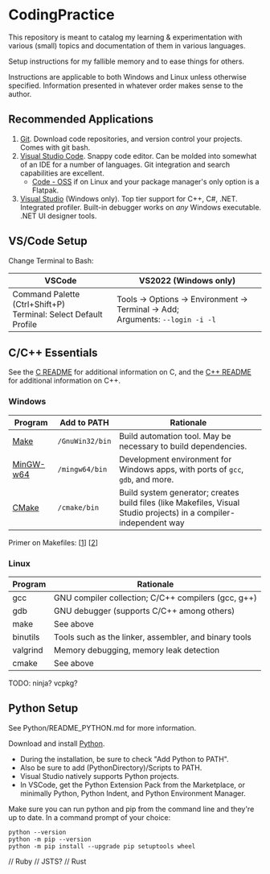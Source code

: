 # CodingPractice
This repository is meant to catalog my learning & experimentation with various (small) topics and documentation of them in various languages.

Setup instructions for my fallible memory and to ease things for others.

Instructions are applicable to both Windows and Linux unless otherwise specified. Information presented in whatever order makes sense to the author.

## Recommended Applications
1. [Git](https://github.com/git-guides/install-git). Download code repositories, and version control your projects. Comes with git bash.
2. [Visual Studio Code](https://code.visualstudio.com/). Snappy code editor. Can be molded into somewhat of an IDE for a number of languages. Git integration and search capabilities are excellent. 
   - [Code - OSS](https://github.com/microsoft/vscode) if on Linux and your package manager's only option is a Flatpak.
3. [Visual Studio](https://visualstudio.microsoft.com/vs/) (Windows only). Top tier support for C++, C#, .NET. Integrated profiler. Built-in debugger works on *any* Windows executable. .NET UI designer tools.

## VS/Code Setup
Change Terminal to Bash:

| VSCode                                                             | VS2022 (Windows only)                                                             |
| ------------------------------------------------------------------ | --------------------------------------------------------------------------------- |
| Command Palette (Ctrl+Shift+P)<br>Terminal: Select Default Profile | Tools -> Options -> Environment -> Terminal -> Add;<br>Arguments: `--login -i -l` |
## C/C++ Essentials
See the [C README](C/README_C.md) for additional information on C, and the [C++ README](C++/README_C++.md) for additional information on C++.

### Windows

| Program                                                    | Add to PATH     | Rationale                                                                                                          |
| ---------------------------------------------------------- | --------------- | ------------------------------------------------------------------------------------------------------------------ |
| [Make](https://gnuwin32.sourceforge.net/packages/make.htm) | `/GnuWin32/bin` | Build automation tool. May be necessary to build dependencies.                                                     |
| [MinGW-w64](https://winlibs.com/)                          | `/mingw64/bin`  | Development environment for Windows apps, with ports of `gcc`, `gdb`, and more.                                    |
| [CMake](https://cmake.org/download/)                       | `/cmake/bin`    | Build system generator; creates build files (like Makefiles, Visual Studio projects) in a compiler-independent way |

Primer on Makefiles: \[[1](https://avikdas.com/2019/11/18/makefiles-from-the-ground-up.html)\] \[[2](https://avikdas.com/2019/12/16/makefiles-for-c-cpp-projects.html)\]

### Linux

| Program  | Rationale                                             |
| -------- | ----------------------------------------------------- |
| gcc      | GNU compiler collection; C/C++ compilers (gcc, g++)   |
| gdb      | GNU debugger (supports C/C++ among others)            |
| make     | See above                                             |
| binutils | Tools such as the linker, assembler, and binary tools |
| valgrind | Memory debugging, memory leak detection               |
| cmake    | See above                                             |

TODO: ninja? vcpkg?

## Python Setup

See Python/README_PYTHON.md for more information.

Download and install [Python](https://www.python.org/downloads/).

- During the installation, be sure to check "Add Python to PATH".
- Also be sure to add (PythonDirectory)/Scripts to PATH.
- Visual Studio natively supports Python projects.
- In VSCode, get the Python Extension Pack from the Marketplace, or minimally Python, Python Indent, and Python Environment Manager.

Make sure you can run python and pip from the command line and they're up to date. In a command prompt of your choice:

```
python --version
python -m pip --version
python -m pip install --upgrade pip setuptools wheel
```

// Ruby
// JSTS?
// Rust
